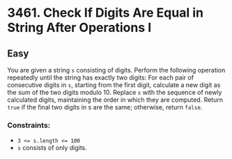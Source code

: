 # 3461. Check If Digits Are Equal in String After Operations I

## Easy

You are given a string `s` consisting of digits. Perform the following operation repeatedly until the string has exactly
two digits: For each pair of consecutive digits in `s`, starting from the first digit, calculate a new digit as the sum
of the two digits modulo 10. Replace `s` with the sequence of newly calculated digits, maintaining the order in which
they are computed. Return `true` if the final two digits in s are the same; otherwise, return `false`.

### Constraints:

- `3 <= s.length <= 100`
- `s` consists of only digits.
